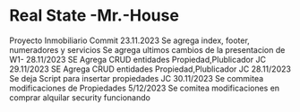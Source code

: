 # Real State -Mr.-House
Proyecto Inmobiliario
Commit 23.11.2023
Se agrega index, footer, numeradores y servicios
Se agrega ultimos cambios de la presentacion de W1-
28.11/2023 SE Agrega CRUD entidades Propiedad,Plublicador JC
29.11/2023 SE Agrega CRUD entidades Propiedad,Plublicador JC
28.11/2023 Se deja Script para insertar propiedades JC
30.11/2023 Se commitea modificaciones de Propiedades
5/12/2023 Se comitea modificaciones en comprar alquilar security funcionando
